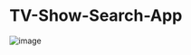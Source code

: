 # TV-Show-Search-App
![image](https://github.com/himanshumallickgit/TV-Show-Search-App/assets/122736543/06ca6096-27eb-4277-bd96-2d850e653eec)

